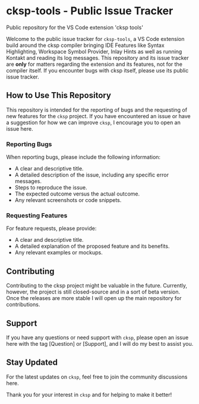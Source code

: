 # cksp-tools - Public Issue Tracker
Public repository for the VS Code extension 'cksp tools'

Welcome to the public issue tracker for `cksp-tools`, a VS Code extension build around the cksp compiler bringing IDE Features like Syntax Highlighting, Workspace Symbol Provider, Inlay Hints as well as running Kontakt and reading its log messages.
This repository and its issue tracker are **only** for matters regarding the extension and its features, not for the compiler itself. If you encounter bugs with cksp itself, please use its public issue tracker.

## How to Use This Repository
This repository is intended for the reporting of bugs and the requesting of new features for the `cksp` project. If you have encountered an issue or have a suggestion for how we can improve `cksp`, I encourage you to open an issue here.

### Reporting Bugs
When reporting bugs, please include the following information:
- A clear and descriptive title.
- A detailed description of the issue, including any specific error messages.
- Steps to reproduce the issue.
- The expected outcome versus the actual outcome.
- Any relevant screenshots or code snippets.

### Requesting Features
For feature requests, please provide:
- A clear and descriptive title.
- A detailed explanation of the proposed feature and its benefits.
- Any relevant examples or mockups.

## Contributing
Contributing to the cksp project might be valuable in the future. Currently, however, the project is still closed-source and in a sort of beta version. Once the releases are more stable I will open up the main repository for contributions.

## Support
If you have any questions or need support with `cksp`, please open an issue here with the tag [Question] or [Support], and I will do my best to assist you.

## Stay Updated
For the latest updates on `cksp`, feel free to join the community discussions here.

Thank you for your interest in `cksp` and for helping to make it better!
